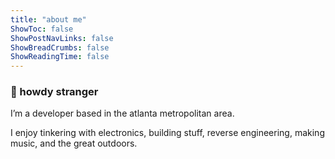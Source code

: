 ```yaml
---
title: "about me"
ShowToc: false
ShowPostNavLinks: false
ShowBreadCrumbs: false
ShowReadingTime: false
---
```


### 👋 howdy stranger

I’m a developer based in the atlanta metropolitan area.

I enjoy tinkering with electronics, building stuff, reverse engineering, making music, and the great outdoors.
